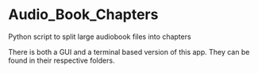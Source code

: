 # Audio_Book_Chapters
 Python script to split large audiobook files into chapters

There is both a GUI and a terminal based version of this app.
They can be found in their respective folders.